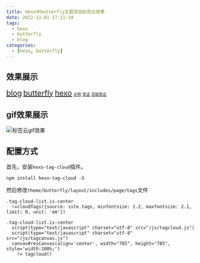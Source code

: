 ```yaml
---
title: Hexo中butterfly主题添加标签云效果
date: 2022-11-01 17:11:34
tags:
  - hexo
  - butterfly
  - blog
categories:
  - [hexo, butterfly]
---
```

## 效果展示
<div class="tag-cloud-list is-center"><script type="text/javascript" charset="utf-8" src="/js/tagcloud.js"></script><script type="text/javascript" charset="utf-8" src="/js/tagcanvas.js"></script><canvas id="resCanvas" align="center" width="785" height="785" style="width:100%;"><a href="/tags/blog/" style="font-size: 20px;">blog</a> <a href="/tags/butterfly/" style="font-size: 20px;">butterfly</a> <a href="/tags/hexo/" style="font-size: 20px;">hexo</a> <a href="/tags/%E5%A4%A7%E6%98%8E/" style="font-size: 10px;">大明</a> <a href="/tags/%E7%AC%91%E8%AF%9D/" style="font-size: 10px;">笑话</a> <a href="/tags/%E8%8B%8F%E8%81%94%E7%AC%91%E8%AF%9D/" style="font-size: 10px;">苏联笑话</a></canvas></div>

## gif效果展示
![标签云gif效果](https://cdn.jsdelivr.net/gh/Qiu-Weidong/blog/resources/images/tagcloud.gif)
## 配置方式
首先，安装`hexo-tag-cloud`插件。
```shell
npm install hexo-tag-cloud -S
```
然后修改`theme/butterfly/layout/includes/page/tags`文件
```pug
.tag-cloud-list.is-center
  !=cloudTags({source: site.tags, minfontsize: 1.2, maxfontsize: 2.1, limit: 0, unit: 'em'})

.tag-cloud-list.is-center
  script(type="text/javascript" charset="utf-8" src="/js/tagcloud.js")
  script(type="text/javascript" charset="utf-8" src="/js/tagcanvas.js")
  canvas#resCanvas(align='center', width="785", height="785", style='width:100%;')
    != tagcloud()
```

